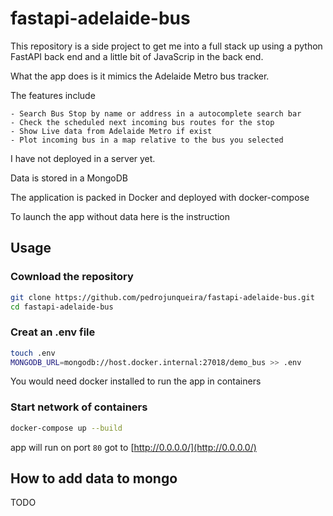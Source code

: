 # fastapi-adelaide-bus

This repository is a side project to get me into a full stack up using a python FastAPI back end and a little bit of
JavaScrip in the back end.

What the app does is it mimics the Adelaide Metro bus tracker.

The features include

    - Search Bus Stop by name or address in a autocomplete search bar
    - Check the scheduled next incoming bus routes for the stop
    - Show Live data from Adelaide Metro if exist
    - Plot incoming bus in a map relative to the bus you selected

I have not deployed in a server yet.

Data is stored in a MongoDB

The application is packed in Docker and deployed with docker-compose

To launch the app without data here is the instruction

## Usage

### Cownload the repository

```bash
git clone https://github.com/pedrojunqueira/fastapi-adelaide-bus.git
cd fastapi-adelaide-bus
```

### Creat an .env file

```bash
touch .env
MONGODB_URL=mongodb://host.docker.internal:27018/demo_bus >> .env
```

You would need docker installed to run the app in containers

### Start network of containers

```bash
docker-compose up --build
```

app will run on port `80` got to [http://0.0.0.0/](http://0.0.0.0/)

## How to add data to mongo

TODO
